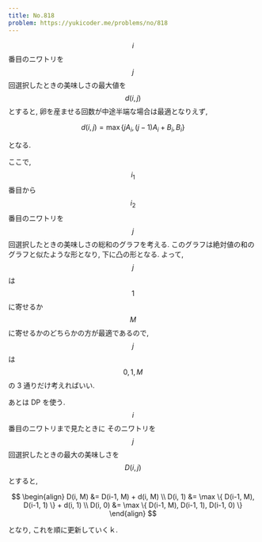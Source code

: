 ```yaml
---
title: No.818
problem: https://yukicoder.me/problems/no/818
---
```

$$ i $$ 番目のニワトリを $$ j $$ 回選択したときの美味しさの最大値を $$ d(i, j) $$ とすると, 卵を産ませる回数が中途半端な場合は最適となりえず,

$$
d(i, j) = \max \{ j A_i, (j-1) A_i + B_i, B_i \}
$$

となる.

ここで, $$ i_1 $$ 番目から $$ i_2 $$ 番目のニワトリを $$ j $$ 回選択したときの美味しさの総和のグラフを考える. このグラフは絶対値の和のグラフと似たような形となり, 下に凸の形となる. よって, $$ j $$ は $$ 1 $$ に寄せるか $$ M $$ に寄せるかのどちらかの方が最適であるので, $$ j $$ は $$ 0, 1, M $$ の 3 通りだけ考えればいい.

あとは DP を使う. $$ i $$ 番目のニワトリまで見たときに そのニワトリを $$ j $$ 回選択したときの最大の美味しさを $$ D(i, j) $$ とすると,

$$
\begin{align}
D(i, M) &= D(i-1, M) + d(i, M) \\
D(i, 1) &= \max \{ D(i-1, M), D(i-1, 1) \} + d(i, 1) \\
D(i, 0) &= \max \{ D(i-1, M), D(i-1, 1), D(i-1, 0) \}
\end{align}
$$

となり, これを順に更新していくｋ.
